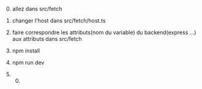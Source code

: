 0) allez dans src/fetch

1) changer l'host dans src/fetch/host.ts

2) faire correspondre les attributs(nom du variable) du backend(express ...) aux attributs dans src/fetch

3) npm install
4) npm run dev

5) 0)